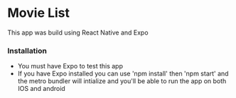 # Movie List
This app was build using React Native and Expo 
### Installation
- You must have Expo to test this app
- If you have Expo installed you can use 'npm install' then 'npm start' and the metro bundler will intialize and you'll be able to run the app on both IOS and android  